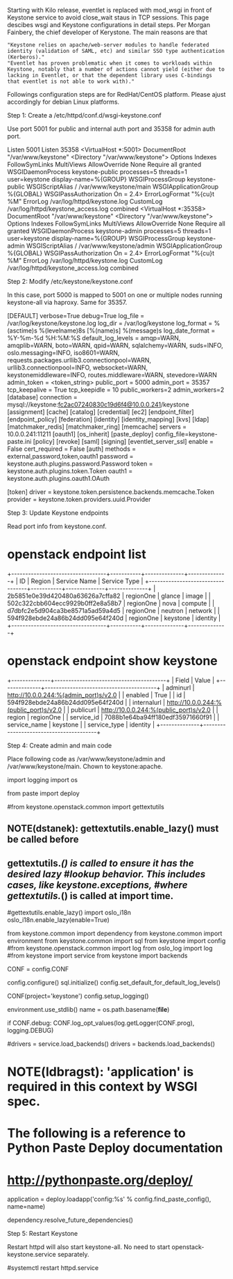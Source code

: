 Starting with Kilo release, eventlet is replaced with mod_wsgi in front of Keystone service to avoid close_wait staus in TCP sessions. This page descibes wsgi and Keystone configurations in detail steps. Per Morgan Fainbery, the chief developer of Kerystone. The main reasons are that

    "Keystone relies on apache/web-server modules to handle federated identity (validation of SAML, etc) and similar SSO type authentication (Kerberos)."
    "Eventlet has proven problematic when it comes to workloads within Keystone, notably that a number of actions cannot yield (either due to lacking in Eventlet, or that the dependent library uses C-bindings that eventlet is not able to work with)."


Followings configuration steps are for RedHat/CentOS platform. Please ajust accordingly for debian Linux platforms.
 
Step 1: Create a /etc/httpd/conf.d/wsgi-keystone.conf

Use port 5001 for public and internal auth port and 35358 for admin auth port.

Listen 5001
Listen 35358
<VirtualHost *:5001>
    DocumentRoot "/var/www/keystone"
    <Directory "/var/www/keystone">
        Options Indexes FollowSymLinks MultiViews
        AllowOverride None
        Require all granted
    </Directory>
    WSGIDaemonProcess keystone-public processes=5 threads=1 user=keystone display-name=%{GROUP}
    WSGIProcessGroup keystone-public
    WSGIScriptAlias / /var/www/keystone/main
    WSGIApplicationGroup %{GLOBAL}
    WSGIPassAuthorization On
    <IfVersion >= 2.4>
      ErrorLogFormat "%{cu}t %M"
    </IfVersion>
    ErrorLog /var/log/httpd/keystone.log
    CustomLog /var/log/httpd/keystone_access.log combined
</VirtualHost>
<VirtualHost *:35358>
    DocumentRoot "/var/www/keystone"
    <Directory "/var/www/keystone">
        Options Indexes FollowSymLinks MultiViews
        AllowOverride None
        Require all granted
    </Directory>
    WSGIDaemonProcess keystone-admin processes=5 threads=1 user=keystone display-name=%{GROUP}
    WSGIProcessGroup keystone-admin
    WSGIScriptAlias / /var/www/keystone/admin
    WSGIApplicationGroup %{GLOBAL}
    WSGIPassAuthorization On
    <IfVersion >= 2.4>
      ErrorLogFormat "%{cu}t %M"
    </IfVersion>
    ErrorLog /var/log/httpd/keystone.log
    CustomLog /var/log/httpd/keystone_access.log combined
</VirtualHost>


 
Step 2: Modify /etc/keystone/keystone.conf

In this case, port 5000 is mapped to 5001 on one or multiple nodes running keystone-all via haproxy. Same for 35357.

[DEFAULT]
verbose=True
debug=True
log_file = /var/log/keystone/keystone.log
log_dir = /var/log/keystone
log_format = %(asctime)s %(levelname)8s [%(name)s] %(message)s
log_date_format = %Y-%m-%d %H:%M:%S
default_log_levels = amqp=WARN, amqplib=WARN, boto=WARN, qpid=WARN, sqlalchemy=WARN, suds=INFO, oslo.messaging=INFO, iso8601=WARN, requests.packages.urllib3.connectionpool=WARN, urllib3.connectionpool=INFO, websocket=WARN, keystonemiddleware=INFO, routes.middleware=WARN, stevedore=WARN
admin_token = <token_string>
public_port = 5000
admin_port = 35357
tcp_keepalive = True
tcp_keepidle = 10
public_workers=2
admin_workers=2
[database]
connection = mysql://keystone:fc2ac07240830c19d6f4@10.0.0.241/keystone
[assignment]
[cache]
[catalog]
[credential]
[ec2]
[endpoint_filter]
[endpoint_policy]
[federation]
[identity]
[identity_mapping]
[kvs]
[ldap]
[matchmaker_redis]
[matchmaker_ring]
[memcache]
servers = 10.0.0.241:11211
[oauth1]
[os_inherit]
[paste_deploy]
config_file=keystone-paste.ini
[policy]
[revoke]
[saml]
[signing]
[eventlet_server_ssl]
enable = False
cert_required = False
[auth]
methods = external,password,token,oauth1
password = keystone.auth.plugins.password.Password
token = keystone.auth.plugins.token.Token
oauth1 = keystone.auth.plugins.oauth1.OAuth

[token]
driver = keystone.token.persistence.backends.memcache.Token
provider = keystone.token.providers.uuid.Provider


Step 3: Update Keystone endpoints

Read port info from keystone.conf.

# openstack endpoint list
+----------------------------------+-----------+--------------+--------------+
| ID                               | Region    | Service Name | Service Type |
+----------------------------------+-----------+--------------+--------------+
| 2b5851e0e39d420480a63626a7cffa82 | regionOne | glance       | image        |
| 502c322cbb604ecc9929b0ff2e8a58b7 | regionOne | nova         | compute      |
| d7dbfc2e5d904ca3be8571a5ad59a4d5 | regionOne | neutron      | network      |
| 594f928ebde24a86b24dd095e64f240d | regionOne | keystone     | identity     |
+----------------------------------+-----------+--------------+--------------+

# openstack endpoint show keystone
+--------------+----------------------------------------+
| Field        | Value                                  |
+--------------+----------------------------------------+
| adminurl     | http://10.0.0.244:%(admin_port)s/v2.0  |
| enabled      | True                                   |
| id           | 594f928ebde24a86b24dd095e64f240d       |
| internalurl  | http://10.0.0.244:%(public_port)s/v2.0 |
| publicurl    | http://10.0.0.244:%(public_port)s/v2.0 |
| region       | regionOne                              |
| service_id   | 7088b1e64ba94ff180edf35971660f91       |
| service_name | keystone                               |
| service_type | identity                               |
+--------------+----------------------------------------+


Step 4: Create admin and main code

Place following code as /var/www/keystone/admin and /var/www/keystone/main. Chown to keystone:apache.

import logging
import os

from paste import deploy

#from keystone.openstack.common import gettextutils
## NOTE(dstanek): gettextutils.enable_lazy() must be called before
## gettextutils._() is called to ensure it has the desired lazy #lookup behavior. This includes cases, like keystone.exceptions, #where gettextutils._() is called at import time.
#gettextutils.enable_lazy()
import oslo_i18n
oslo_i18n.enable_lazy(enable=True)

from keystone.common import dependency
from keystone.common import environment
from keystone.common import sql
from keystone import config
#from keystone.openstack.common import log
from oslo_log import log
#from keystone import service
from keystone import backends


CONF = config.CONF

config.configure()
sql.initialize()
config.set_default_for_default_log_levels()

CONF(project='keystone')
config.setup_logging()

environment.use_stdlib()
name = os.path.basename(__file__)

if CONF.debug:
    CONF.log_opt_values(log.getLogger(CONF.prog), logging.DEBUG)


#drivers = service.load_backends()
drivers = backends.load_backends()

# NOTE(ldbragst): 'application' is required in this context by WSGI spec.
# The following is a reference to Python Paste Deploy documentation
# http://pythonpaste.org/deploy/
application = deploy.loadapp('config:%s' % config.find_paste_config(),
                         name=name)

dependency.resolve_future_dependencies()




Step 5: Restart Keystone


Restart httpd will also start keystone-all. No need to start openstack-keystone.service separately.            
   
#systemctl restart httpd.service




